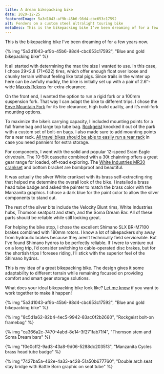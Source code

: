 ```yaml
---
title: A dream bikepacking bike
date: 2020-12-25
featuredImage: 5a3d1043-af9b-45b6-98d4-cbc653c17592
alt: Fenders on a custom steel ultralight touring bike
metaDesc: This is the bikepacking bike I’ve been dreaming of for a few years now.
---
```

This is the bikepacking bike I’ve been dreaming of for a few years now.

{% img "5a3d1043-af9b-45b6-98d4-cbc653c17592", "Blue and gold bikepacking bike" %}

It all started with determining the max tire size I wanted to use. In this case, I chose 29×2.8 (71×622) tires, which offer enough float over loose and chunky terrain without feeling like total pigs. Since trails in the winter up here can be awfully muddy, the bike is initially set up with a pair of 2.6″-wide [Maxxis Rekons](https://www.maxxis.com/catalog/tire-559-140-rekon) for extra clearance.

On the front end, I wanted the option to run a rigid fork or a 100mm suspension fork. That way I can adapt the bike to different trips. I chose the [Enve Mountain Fork](https://www.enve.com/en/products/mountain-fork/) for its tire clearance, high build quality, and it’s mid-fork mounting options.

To maximize the bike’s carrying capacity, I included mounting points for a full frame bag and large top tube bag. [Rockgeist](https://rockgeist.com/) knocked it out of the park with a custom set of bolt-on bags. I also made sure to add mounting points for a rear rack. [All travel bikes should be able to easily run a rear rack](https://manzanitacycles.com/in-defense-of-panniers/) in case you need panniers for extra storage.

For components, I went with the solid and popular 12-speed Sram Eagle drivetrain. The 10-50t cassette combined with a 30t chainring offers a great gear range for loaded, off-road exploring. The [White Industries MR30 crankset](http://www.whiteind.com/crankm30) and bottom bracket are bombproof and beautiful.

It was actually the silver White crankset with its brass self-extracting ring that helped me determine the overall look of the bike. I installed a brass head tube badge and asked the painter to match the brass color with the Manzanita graphics. I chose a dark blue for the paint color to allow the silver components to stand out.

The rest of the silver bits include the Velocity Blunt rims, White Industries hubs, Thomson seatpost and stem, and the Soma Dream Bar. All of these parts should be reliable while still looking great.

For helping the bike stop, I chose the excellent Shimano SLX BR-M7100 brakes combined with 180mm rotors. I know a lot of bikepackers shy away from hydraulic brakes because they aren’t technically field serviceable. But I’ve found Shimano hydros to be perfectly reliable. If I were to venture out on a long trip, I’d consider switching to cable-operated disc brakes, but for the shortish trips I foresee riding, I’ll stick with the superior feel of the Shimano hydros.

This is my idea of a great bikepacking bike. The design gives it some adaptability to different terrain while remaining focused on providing comfort and smart gear storage solutions.

What does your ideal bikepacking bike look like? [Let me know](/contact/) if you want to work together to make it happen!

{% img "5a3d1043-af9b-45b6-98d4-cbc653c17592", "Blue and gold bikepacking bike" %}

{% img "8c5d1a62-82b4-4ec5-9942-83ac0f2b2660", "Rockgeist bolt-on framebag" %}

{% img "ca366a2c-7470-4abd-8e14-3f271fab71f4", "Thomson stem and Soma Dream bars" %}

{% img "f0e0cff2-9ad3-43a8-9d06-5288dc2035f3", "Manzanita Cycles brass head tube badge" %}

{% img "7427ba5a-462e-4a33-a428-51a50b677760", "Double arch seat stay bridge with Battle Born graphic on seat tube" %}



